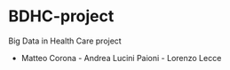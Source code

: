 # BDHC-project
Big Data in Health Care project
+ Matteo Corona - Andrea Lucini Paioni - Lorenzo Lecce
